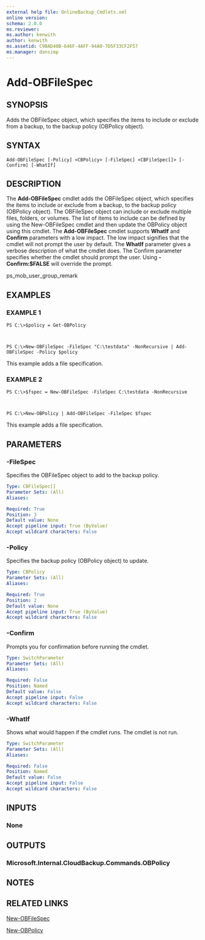 ```yaml
---
external help file: OnlineBackup_Cmdlets.xml
online version: 
schema: 2.0.0
ms.reviewer:
ms.author: kenwith
author: kenwith
ms.assetid: C9BAD40B-646F-4AFF-94A0-7D5F33CF2F57
ms.manager: dansimp
---
```


# Add-OBFileSpec

## SYNOPSIS
Adds the OBFileSpec object, which specifies the items to include or exclude from a backup, to the backup policy (OBPolicy object).

## SYNTAX

```
Add-OBFileSpec [-Policy] <CBPolicy> [-FileSpec] <CBFileSpec[]> [-Confirm] [-WhatIf]
```

## DESCRIPTION
The **Add-OBFileSpec** cmdlet adds the OBFileSpec object, which specifies the items to include or exclude from a backup, to the backup policy (OBPolicy object).
The OBFileSpec object can include or exclude multiple files, folders, or volumes.
The list of items to include can be defined by using the New-OBFileSpec cmdlet and then update the OBPolicy object using this cmdlet.
The **Add-OBFileSpec** cmdlet supports **WhatIf** and **Confirm** parameters with a low impact.
The low impact signifies that the cmdlet will not prompt the user by default.
The **WhatIf** parameter gives a verbose description of what the cmdlet does.
The Confirm parameter specifies whether the cmdlet should prompt the user.
Using **-Confirm:$FALSE** will override the prompt.

ps_mob_user_group_remark

## EXAMPLES

### EXAMPLE 1
```
PS C:\>$policy = Get-OBPolicy



PS C:\>New-OBFileSpec -FileSpec "C:\testdata" -NonRecursive | Add-OBFileSpec -Policy $policy
```

This example adds a file specification.

### EXAMPLE 2
```
PS C:\>$fspec = New-OBFileSpec -FileSpec C:\testdata -NonRecursive



PS C:\>New-OBPolicy | Add-OBFileSpec -FileSpec $fspec
```

This example adds a file specification.

## PARAMETERS

### -FileSpec
Specifies the OBFileSpec object to add to the backup policy.

```yaml
Type: CBFileSpec[]
Parameter Sets: (All)
Aliases: 

Required: True
Position: 3
Default value: None
Accept pipeline input: True (ByValue)
Accept wildcard characters: False
```

### -Policy
Specifies the backup policy (OBPolicy object) to update.

```yaml
Type: CBPolicy
Parameter Sets: (All)
Aliases: 

Required: True
Position: 2
Default value: None
Accept pipeline input: True (ByValue)
Accept wildcard characters: False
```

### -Confirm
Prompts you for confirmation before running the cmdlet.

```yaml
Type: SwitchParameter
Parameter Sets: (All)
Aliases: 

Required: False
Position: Named
Default value: False
Accept pipeline input: False
Accept wildcard characters: False
```

### -WhatIf
Shows what would happen if the cmdlet runs.
The cmdlet is not run.

```yaml
Type: SwitchParameter
Parameter Sets: (All)
Aliases: 

Required: False
Position: Named
Default value: False
Accept pipeline input: False
Accept wildcard characters: False
```

## INPUTS

### None

## OUTPUTS

### Microsoft.Internal.CloudBackup.Commands.OBPolicy

## NOTES

## RELATED LINKS

[New-OBFileSpec](./New-OBFileSpec.md)

[New-OBPolicy](./New-OBPolicy.md)

